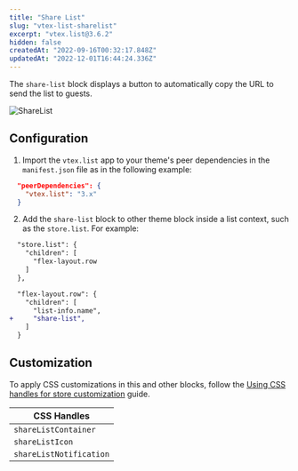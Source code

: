 ```yaml
---
title: "Share List"
slug: "vtex-list-sharelist"
excerpt: "vtex.list@3.6.2"
hidden: false
createdAt: "2022-09-16T00:32:17.848Z"
updatedAt: "2022-12-01T16:44:24.336Z"
---
```

The `share-list` block displays a button to automatically copy the URL to send the list to guests.

![ShareList](https://raw.githubusercontent.com/vtexdocs/dev-portal-content/main/images/vtex-list-sharelist-0.gif)

## Configuration

1. Import the `vtex.list` app to your theme's peer dependencies in the `manifest.json` file as in the following example:

```json
  "peerDependencies": {
    "vtex.list": "3.x"
  }
```

2. Add the `share-list` block to other theme block inside a list context, such as the `store.list`. For example:

```diff
  "store.list": {
    "children": [
      "flex-layout.row
    ]
  },

  "flex-layout.row": {
    "children": [
      "list-info.name",
+     "share-list",
    ]
  }
```

## Customization

To apply CSS customizations in this and other blocks, follow the [Using CSS handles for store customization](https://developers.vtex.com/vtex-developer-docs/docs/vtex-io-documentation-using-css-handles-for-store-customization) guide.

| CSS Handles             |
| ----------------------- |
| `shareListContainer`    |
| `shareListIcon`         |
| `shareListNotification` |